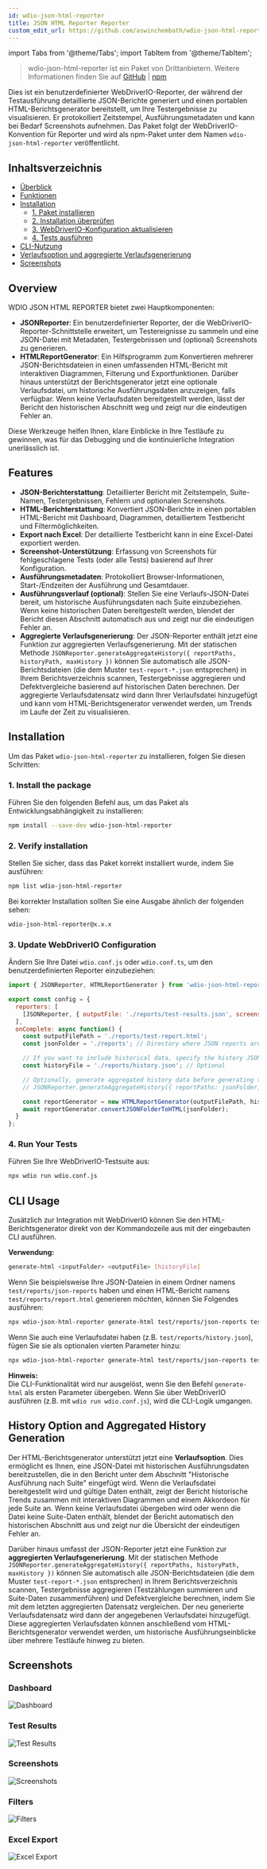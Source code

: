 ```yaml
---
id: wdio-json-html-reporter
title: JSON HTML Reporter Reporter
custom_edit_url: https://github.com/aswinchembath/wdio-json-html-reporter/edit/main/README.md
---
```


import Tabs from '@theme/Tabs';
import TabItem from '@theme/TabItem';

> wdio-json-html-reporter ist ein Paket von Drittanbietern. Weitere Informationen finden Sie auf [GitHub](https://github.com/aswinchembath/wdio-json-html-reporter) | [npm](https://www.npmjs.com/package/wdio-json-html-reporter)

Dies ist ein benutzerdefinierter WebDriverIO-Reporter, der während der Testausführung detaillierte JSON-Berichte generiert und einen portablen HTML-Berichtsgenerator bereitstellt, um Ihre Testergebnisse zu visualisieren. Er protokolliert Zeitstempel, Ausführungsmetadaten und kann bei Bedarf Screenshots aufnehmen. Das Paket folgt der WebDriverIO-Konvention für Reporter und wird als npm-Paket unter dem Namen `wdio-json-html-reporter` veröffentlicht.

## Inhaltsverzeichnis

- [Überblick](#overview)
- [Funktionen](#features)
- [Installation](#installation)
  - [1. Paket installieren](#1-install-the-package)
  - [2. Installation überprüfen](#2-verify-installation)
  - [3. WebDriverIO-Konfiguration aktualisieren](#3-update-webdriverio-configuration)
  - [4. Tests ausführen](#4-run-your-tests)
- [CLI-Nutzung](#cli-usage)
- [Verlaufsoption und aggregierte Verlaufsgenerierung](#history-option-and-aggregated-history-generation)
- [Screenshots](#screenshots)

## Overview

WDIO JSON HTML REPORTER bietet zwei Hauptkomponenten:

- **JSONReporter**: Ein benutzerdefinierter Reporter, der die WebDriverIO-Reporter-Schnittstelle erweitert, um Testereignisse zu sammeln und eine JSON-Datei mit Metadaten, Testergebnissen und (optional) Screenshots zu generieren.
- **HTMLReportGenerator**: Ein Hilfsprogramm zum Konvertieren mehrerer JSON-Berichtsdateien in einen umfassenden HTML-Bericht mit interaktiven Diagrammen, Filterung und Exportfunktionen. Darüber hinaus unterstützt der Berichtsgenerator jetzt eine optionale Verlaufsdatei, um historische Ausführungsdaten anzuzeigen, falls verfügbar. Wenn keine Verlaufsdaten bereitgestellt werden, lässt der Bericht den historischen Abschnitt weg und zeigt nur die eindeutigen Fehler an.

Diese Werkzeuge helfen Ihnen, klare Einblicke in Ihre Testläufe zu gewinnen, was für das Debugging und die kontinuierliche Integration unerlässlich ist.

## Features

- **JSON-Berichterstattung**: Detaillierter Bericht mit Zeitstempeln, Suite-Namen, Testergebnissen, Fehlern und optionalen Screenshots.
- **HTML-Berichterstattung**: Konvertiert JSON-Berichte in einen portablen HTML-Bericht mit Dashboard, Diagrammen, detailliertem Testbericht und Filtermöglichkeiten.
- **Export nach Excel**: Der detaillierte Testbericht kann in eine Excel-Datei exportiert werden.
- **Screenshot-Unterstützung**: Erfassung von Screenshots für fehlgeschlagene Tests (oder alle Tests) basierend auf Ihrer Konfiguration.
- **Ausführungsmetadaten**: Protokolliert Browser-Informationen, Start-/Endzeiten der Ausführung und Gesamtdauer.
- **Ausführungsverlauf (optional)**: Stellen Sie eine Verlaufs-JSON-Datei bereit, um historische Ausführungsdaten nach Suite einzubeziehen. Wenn keine historischen Daten bereitgestellt werden, blendet der Bericht diesen Abschnitt automatisch aus und zeigt nur die eindeutigen Fehler an.
- **Aggregierte Verlaufsgenerierung**: Der JSON-Reporter enthält jetzt eine Funktion zur aggregierten Verlaufsgenerierung. Mit der statischen Methode `JSONReporter.generateAggregateHistory({ reportPaths, historyPath, maxHistory })` können Sie automatisch alle JSON-Berichtsdateien (die dem Muster `test-report-*.json` entsprechen) in Ihrem Berichtsverzeichnis scannen, Testergebnisse aggregieren und Defektvergleiche basierend auf historischen Daten berechnen. Der aggregierte Verlaufsdatensatz wird dann Ihrer Verlaufsdatei hinzugefügt und kann vom HTML-Berichtsgenerator verwendet werden, um Trends im Laufe der Zeit zu visualisieren.

## Installation

Um das Paket `wdio-json-html-reporter` zu installieren, folgen Sie diesen Schritten:

### 1. Install the package

Führen Sie den folgenden Befehl aus, um das Paket als Entwicklungsabhängigkeit zu installieren:

```bash
npm install --save-dev wdio-json-html-reporter
```

### 2. Verify installation

Stellen Sie sicher, dass das Paket korrekt installiert wurde, indem Sie ausführen:

```bash
npm list wdio-json-html-reporter
```

Bei korrekter Installation sollten Sie eine Ausgabe ähnlich der folgenden sehen:

```bash
wdio-json-html-reporter@x.x.x
```

### 3. Update WebDriverIO Configuration

Ändern Sie Ihre Datei `wdio.conf.js` oder `wdio.conf.ts`, um den benutzerdefinierten Reporter einzubeziehen:

```javascript
import { JSONReporter, HTMLReportGenerator } from 'wdio-json-html-reporter';

export const config = {
  reporters: [
    [JSONReporter, { outputFile: './reports/test-results.json', screenshotOption: 'OnFailure' }],  // Options: "No", "OnFailure", "Full"
  ],
  onComplete: async function() {
    const outputFilePath = './reports/test-report.html';
    const jsonFolder = './reports'; // Directory where JSON reports are saved

    // If you want to include historical data, specify the history JSON file path here.
    const historyFile = './reports/history.json'; // Optional

    // Optionally, generate aggregated history data before generating the HTML report.
    // JSONReporter.generateAggregateHistory({ reportPaths: jsonFolder, historyPath: historyFile });

    const reportGenerator = new HTMLReportGenerator(outputFilePath, historyFile);
    await reportGenerator.convertJSONFolderToHTML(jsonFolder);
  }
};
```

### 4. Run Your Tests

Führen Sie Ihre WebDriverIO-Testsuite aus:

```bash
npx wdio run wdio.conf.js
```

## CLI Usage

Zusätzlich zur Integration mit WebDriverIO können Sie den HTML-Berichtsgenerator direkt von der Kommandozeile aus mit der eingebauten CLI ausführen.

**Verwendung:**

```bash
generate-html <inputFolder> <outputFile> [historyFile]
```

Wenn Sie beispielsweise Ihre JSON-Dateien in einem Ordner namens `test/reports/json-reports` haben und einen HTML-Bericht namens `test/reports/report.html` generieren möchten, können Sie Folgendes ausführen:

```bash
npx wdio-json-html-reporter generate-html test/reports/json-reports test/reports/report.html
```

Wenn Sie auch eine Verlaufsdatei haben (z.B. `test/reports/history.json`), fügen Sie sie als optionalen vierten Parameter hinzu:

```bash
npx wdio-json-html-reporter generate-html test/reports/json-reports test/reports/report.html test/reports/history.json
```

**Hinweis:**  
Die CLI-Funktionalität wird nur ausgelöst, wenn Sie den Befehl `generate-html` als ersten Parameter übergeben. Wenn Sie über WebDriverIO ausführen (z.B. mit `wdio run wdio.conf.js`), wird die CLI-Logik umgangen.

## History Option and Aggregated History Generation

Der HTML-Berichtsgenerator unterstützt jetzt eine **Verlaufsoption**. Dies ermöglicht es Ihnen, eine JSON-Datei mit historischen Ausführungsdaten bereitzustellen, die in den Bericht unter dem Abschnitt "Historische Ausführung nach Suite" eingefügt wird. Wenn die Verlaufsdatei bereitgestellt wird und gültige Daten enthält, zeigt der Bericht historische Trends zusammen mit interaktiven Diagrammen und einem Akkordeon für jede Suite an. Wenn keine Verlaufsdatei übergeben wird oder wenn die Datei keine Suite-Daten enthält, blendet der Bericht automatisch den historischen Abschnitt aus und zeigt nur die Übersicht der eindeutigen Fehler an.

Darüber hinaus umfasst der JSON-Reporter jetzt eine Funktion zur **aggregierten Verlaufsgenerierung**. Mit der statischen Methode `JSONReporter.generateAggregateHistory({ reportPaths, historyPath, maxHistory })` können Sie automatisch alle JSON-Berichtsdateien (die dem Muster `test-report-*.json` entsprechen) in Ihrem Berichtsverzeichnis scannen, Testergebnisse aggregieren (Testzählungen summieren und Suite-Daten zusammenführen) und Defektvergleiche berechnen, indem Sie mit dem letzten aggregierten Datensatz vergleichen. Der neu generierte Verlaufsdatensatz wird dann der angegebenen Verlaufsdatei hinzugefügt. Diese aggregierten Verlaufsdaten können anschließend vom HTML-Berichtsgenerator verwendet werden, um historische Ausführungseinblicke über mehrere Testläufe hinweg zu bieten.

## Screenshots

### Dashboard  
![Dashboard](https://github.com/aswinchembath/wdio-json-html-reporter/blob/main/lib/assets/dashboard.png)

### Test Results  
![Test Results](https://github.com/aswinchembath/wdio-json-html-reporter/blob/main/lib/assets/testdetails.png)

### Screenshots  
![Screenshots](https://github.com/aswinchembath/wdio-json-html-reporter/blob/main/lib/assets/screesnshots.png)

### Filters  
![Filters](https://github.com/aswinchembath/wdio-json-html-reporter/blob/main/lib/assets/filters.png)

### Excel Export  
![Excel Export](https://github.com/aswinchembath/wdio-json-html-reporter/blob/main/lib/assets/exportedfile.png)